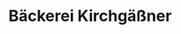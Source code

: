 ---
title: "Bäckerei Kirchgäßner"
url: /erlenbach-a-main/baeckerei-kirchgaessner/
shop: Bäckerei
---